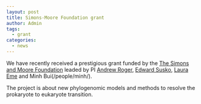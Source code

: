 ```yaml
---
layout: post
title: Simons-Moore Foundation grant
author: Admin
tags:
  - grant
categories: 
  - news
---
```


We have recently received a prestigious grant funded by the
[The Simons and Moore Foundation](https://www.simonsfoundation.org/funded-project/new-phylogenomic-models-and-approaches) 
leaded by PI [Andrew Roger](http://rogerlab.biochemistryandmolecularbiology.dal.ca), 
[Edward Susko](https://www.mathstat.dal.ca/~tsusko/), 
[Laura Eme](https://emelaura.com) and Minh Bui(/people/minh/).

The project is about new phylogenomic models and methods to resolve the prokaryote 
to eukaryote transition.
